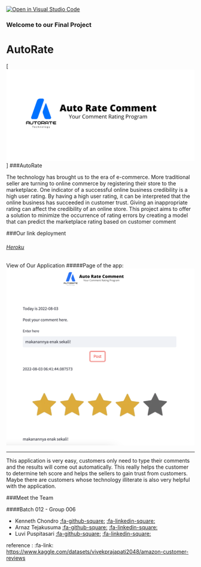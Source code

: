 [![Open in Visual Studio Code](https://classroom.github.com/assets/open-in-vscode-c66648af7eb3fe8bc4f294546bfd86ef473780cde1dea487d3c4ff354943c9ae.svg)](https://classroom.github.com/online_ide?assignment_repo_id=8165414&assignment_repo_type=AssignmentRepo)
### Welcome to our Final Project

# AutoRate

[![AutoRate](https://github.com/H8-Assignments-Bay/p2---final-project-ftds-012-group-006/blob/main/img/Auto_Rate_Comment.png "AutoRate")]
###AutoRate

The technology has brought us to the era of e-commerce. More traditional seller are turning to online commerce by registering their store to the marketplace.
One indicator of a successful online business credibility is a high user rating. By having a high user rating, it can be interpreted that the online business has succeeded in customer trust. Giving an inappropriate rating can affect the credibility of an online store.
This project aims to offer a solution to minimize the occurrence of rating errors by creating a model that can predict the marketplace rating based on customer comment

###Our link deployment
###### [Heroku](http://auto-rate-comment.herokuapp.com/ "Heading link")

View of Our Application 
#####Page of the app:
[![sample](https://github.com/H8-Assignments-Bay/p2---final-project-ftds-012-group-006/blob/main/img/Screen%20Shot%202022-08-03%20at%2014.42.00.png "sample")](https://github.com/H8-Assignments-Bay/p2---final-project-ftds-012-group-006/blob/main/img/Screen%20Shot%202022-08-03%20at%2014.42.00.png "sample")

-------------
This application is very easy, customers only need to type their comments and the results will come out automatically.
This really helps the customer to determine teh score and helps the sellers to gain trust from customers. Maybe there are customers whose technology illiterate is also very helpful with the application.

###Meet the Team 

####Batch 012 - Group 006
- Kenneth Chondro 
[:fa-github-square:](https://github.com/KennethChondro "Heading link") 
[:fa-linkedin-square:](https://linkedin.com/in/kenneth-chondro "Heading link")
- Arnaz Tejakusuma
[:fa-github-square:](https://github.com/arnaztejakusuma "Heading link")
[:fa-linkedin-square:](https://linkedin.com/in/arnaztejakusuma "Heading link")
- Luvi Puspitasari
[:fa-github-square:](https://github.com/LUVIPUSPITA "Heading link") 
[:fa-linkedin-square:](https://linkedin.com/in/luvi-puspita "Heading link")

reference :
:fa-link: https://www.kaggle.com/datasets/vivekprajapati2048/amazon-customer-reviews

